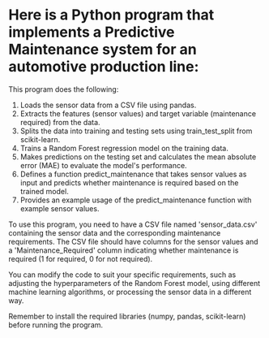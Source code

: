 # Here is a Python program that implements a Predictive Maintenance system for an automotive production line:

This program does the following:

1. Loads the sensor data from a CSV file using pandas.
2. Extracts the features (sensor values) and target variable (maintenance required) from the data.
3. Splits the data into training and testing sets using train_test_split from scikit-learn.
4. Trains a Random Forest regression model on the training data.
5. Makes predictions on the testing set and calculates the mean absolute error (MAE) to evaluate the model's performance.
6. Defines a function predict_maintenance that takes sensor values as input and predicts whether maintenance is required based on the trained model.
7. Provides an example usage of the predict_maintenance function with example sensor values.

To use this program, you need to have a CSV file named 'sensor_data.csv' containing the sensor data and the corresponding maintenance requirements. The CSV file should have columns for the sensor values and a 'Maintenance_Required' column indicating whether maintenance is required (1 for required, 0 for not required).

You can modify the code to suit your specific requirements, such as adjusting the hyperparameters of the Random Forest model, using different machine learning algorithms, or processing the sensor data in a different way.

Remember to install the required libraries (numpy, pandas, scikit-learn) before running the program.

